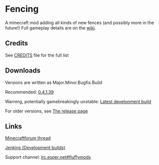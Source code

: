 Fencing
=======
A minecraft mod adding all kinds of new fences (and possibly more in the future!)
Full gameplay details are on the [wiki](https://github.com/tyrope/fencing/wiki).


Credits
-------
See [CREDITS](https://github.com/tyrope/fencing/blob/master/CREDITS) file for the full list

Downloads
-------
Versions are written as Major.Minor.Bugfix.Build

Recommended: [0.4.1.39](https://github.com/tyrope/fencing/releases/download/0.4.1.39/fencing-0.4.1.39.jar)

Warning, potentially gamebreakingly unstable: [Latest development build](http://willie.dftba.net/jenkins/job/Fencing/lastSuccessfulBuild/artifact/fencing-nightly.jar)

For older versions, see [The release page](https://github.com/tyrope/fencing/releases)

Links
-------
[Minecraftforum thread](http://www.minecraftforum.net/topic/2258380-fencing/)

[Jenkins (Development builds)](http://willie.dftba.net/jenkins/job/Fencing/)

Support channel: [irc.esper.net#fluffymods](https://webchat.esper.net/?channels=fluffymods)
